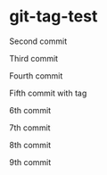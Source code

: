 # git-tag-test

Second commit

Third commit

Fourth commit

Fifth commit with tag

6th commit

7th commit

8th commit

9th commit
